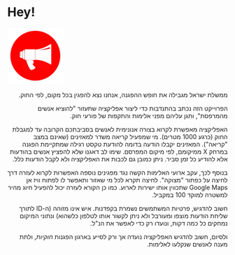 

# Hey!

<img src="app/src/main/res/drawable/app_icon.png" width=128 />

<div dir="rtl">

ממשלת ישראל מגבילה את חופש ההפגנה, אנחנו נצא להפגין בכל מקום, לפי החוק.

הפרוייקט הזה נכתב בהתנדבות כדי ליצור אפליקציה שתעזור "להוציא אנשים מהמרפסת", ותגן עליהם מפני אלימות והתקפות של פורעי חוק.

האפליקציה מאפשרת לקרוא בצורה אנונימית לאנשים בסביבתכם הקרובה עד למגבלת החוק (כרגע 1000 מטרים). מי שמפעיל קריאה משדר למאזינים (שאינם במצב "קריאה"). המאזינים יקבלו הודעה בדומה להודעת טקסט רגילה שמתקיימת הפגנה במרחק X ממיקומם, לפי מיקום המפרסם. שימו לב דאגנו שלא להפציץ אנשים בהודעות אלא להודיע כל זמן סביר. ניתן כמובן גם לכבות את האפליקציה ולא לקבל הודעות כלל.

בנוסף לכך, עקב ארועי האלימות הקשה נגד מפגינים נוספה האפשרות לקרוא לעזרה דרך לחיצה על כפתור "מצוקה". לחיצה תקרא לכל מי שאזור ותאפשר לו לפתוח וויז אן Google Maps שתכווין אותו ישירות לארוע. כמו כן הקורא לעזרה יכול להפעיל חיוג מהיר למשטרה למוקד 100 במקביל.

חשוב להדגיש, פרטיות המשתמשים נשמרת בקפדנות. איש אינו מזוהה (ה-ID לתורך שליחת הודעות מוצפו ומעורבל ולא ניתן לקשור אותו לטלפון כלשהוא) ונתוני המיקום נמחקים כל כמה דקות, ונועדו רק כדי לאפשר את הנ"ל.

ולסיום, חשוב להדגיש האפליקציה נועדה אך ורק לסייע בארגון הפגנות *חוקיות*, ולתת מענה לאנשים שנקלעו לאלימות.
</div>
